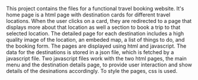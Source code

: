 This project contains the files for a functional travel booking website. It's home page is a html page with destination cards for different travel locations. When the user clicks on a card, they are redirected to a page that displays more about that location as well a section to book a trip to that selected location. The detailed page for each destination includes a high quality image of the location, an embeded map, a list of things to do, and the booking form. The pages are displayed using html and javascript. The data for the destinations is stored in a json file, which is fetched by a javascript file. Two javascript files work with the two html pages, the main menu and the destination details page, to provide user interaction and show details of the desinations accordingly. To style the pages, css is used.